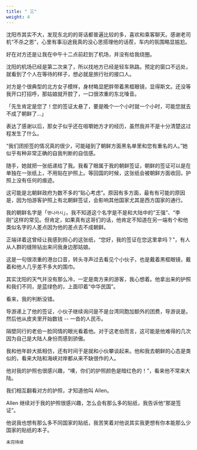 ```yaml
---
title: " 三"
weight: 4
---
```


沈阳市其实不大，发现东北的的哥话都普遍比较的多，喜欢和乘客聊天。感谢老司机“不杀之恩”，心里有事沿途我真的没心思搭理他的话茬，车内的氛围略显尴尬。

好在对方还是让我在中午十二点前赶到了机场，并没有给我绕圈。

沈阳的机场已经是第二次来了，所以找地方已经是轻车熟路。预定的窗口不远处，就看到了个人在等待的样子，想必就是旅行社的接口人。

对方是个很典型的北方女子模样，身材略显肥胖带着黑框眼镜，显得斯文。还没等我开口打招呼，那姑娘就开腔了，一口很浓重的东北嗓音。

「先生肯定是您了！您的签证太悬了，要是晚个一个小时就一个小时，可能您就去不成了朝鲜了…」

表达了感谢以后，那女子似乎还在咀嚼她方才的经历，虽然我并不是十分清楚这过程发生了什么。

“我们团拒签的情况真的很少，可能碰到了朝鲜方面黑名单里和您有重名的人。”她似乎有种非常正确的自我判断的自信感。

随手，她就把一张纸递给了我。我看了眼属于我的朝鲜签证，朝鲜的签证可以是在单独在一张纸上，不用贴在护照上。等回国的时候，这张纸会被朝鲜方面收回，护照上没有任何的痕迹。

这可能是北朝鲜政府为数不多的“贴心考虑”。原因有多方面，最有有可能的原因是，因为怕游客护照上有北朝鲜签证，会影响其他国家尤其是西方国家的通行。

我的朝鲜名字是「`명나라시`」，我不知道这个名字是不是和大陆中的“王强”、“李刚”这样的常见。但肯定，如果真有这哥们的话，他肯定不知道在另一端有个和他类似名字的人差点因为他的差点去不成朝鲜。

正端详着这曾经让我感到担心的这张纸，“您好，我的签证在您这里拿吗？”，有人从人群的缝隙钻出来问我身边那姑娘。

这是一句很浓重的港台口音，转头寻声过去看见个小伙子，也是戴着黑框眼镜，戴着和他人几乎差不多大的围巾。

其实沈阳的天气并没有那么冷，一定是南方来的游客，我心想着。他拿出来的护照和我们不同，是蓝绿色的，上面印着“中华民国”。

看来，我的判断没错。

导游递上了他的签证，小伙子继续询问是不是台湾同胞加额外的团费，导游说是。然后他从皮夹里开始数钱 -- 一沓的人民币。

隔壁同行的老伯一脸同情的眼光看着他。对于这老伯而言，这可能是他难得的几次因为自己是大陆人身份而感到骄傲。

我和他年龄大抵相仿，还有时间于是就和小伙攀谈起来。他和我去朝鲜的心态是类似的，看来大陆和海峡对岸都从来不缺很作的人。

他对我的护照也很感兴趣，“噢，你们的护照颜色是暗红色的！”，看来他不常来大陆。

我们相互翻看对方的护照，才知道他叫 Allen。

Allen 继续对于我的护照很感兴趣，怎么会有那么多的贴纸，我告诉他“那是签证”。

他说我也想有那么多不同国家的贴纸，我苦笑着对他说其实我更想有你本能那么少国家的贴纸的本子。

`未完待续`
